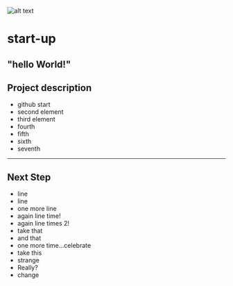 ![alt text](https://img.shields.io/badge/Github-Teststartup-red "Logo Title Text 1")
# start-up
## "hello World!"
## Project description
* github start 
* second element
* third element 
* fourth
* fifth
* sixth
* seventh
-----
## Next Step
* line
* line
* one more line
* again line time!
* again line times 2!
* take that
* and that
* one more time...celebrate
* take this
* strange
* Really?
* change





